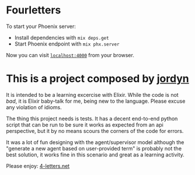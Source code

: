 # Fourletters

To start your Phoenix server:

  * Install dependencies with `mix deps.get`
  * Start Phoenix endpoint with `mix phx.server`

Now you can visit [`localhost:4000`](http://localhost:4000) from your browser.

# This is a project composed by [jordyn](http://jordandashel.com)

It is intended to be a learning excercise with Elixir. While the code is not _bad_, 
it is Elixir baby-talk for me, being new to the language. Please excuse any violation
of idioms.

The thing this project needs is tests. It has a decent end-to-end python script that
can be run to be sure it works as expected from an api perspective, but it by no means
scours the corners of the code for errors.

It was a lot of fun designing with the agent/supervisor model although the "generate
a new agent based on user-provided term" is probably not the best solution, it works
fine in this scenario and great as a learning activity.

Please enjoy: [4-letters.net](http://4-letters.net)
